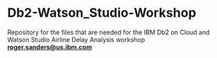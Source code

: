 # Db2-Watson_Studio-Workshop
Repository for the files that are needed for the IBM Db2 on Cloud and Watson Studio Airline Delay Analysis workshop
**roger.sanders@us.ibm.com**
